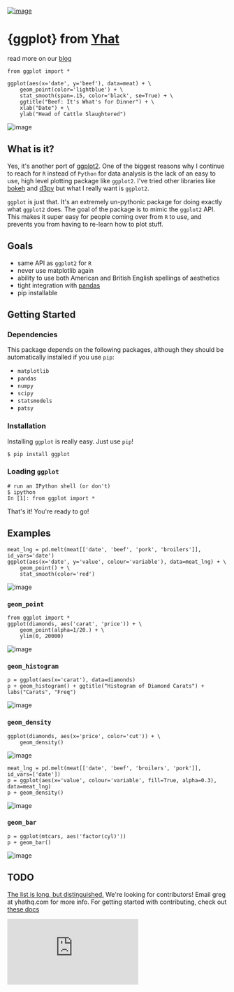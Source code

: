 [![image](https://secure.travis-ci.org/yhat/ggplot.png?branch=master)](http://travis-ci.org/yhat/ggplot)

{ggplot} from [Yhat](http://yhathq.com)
=======================================

read more on our
[blog](http://blog.yhathq.com/posts/ggplot-for-python.html)

    from ggplot import *

    ggplot(aes(x='date', y='beef'), data=meat) + \
        geom_point(color='lightblue') + \
        stat_smooth(span=.15, color='black', se=True) + \
        ggtitle("Beef: It's What's for Dinner") + \
        xlab("Date") + \
        ylab("Head of Cattle Slaughtered")

![image](https://raw.github.com/yhat/ggplot/master/ggplot/tests/baseline_images/test_readme_examples/ggplot_demo_beef.png)

What is it?
-----------

Yes, it's another port of [ggplot2](https://github.com/hadley/ggplot2).
One of the biggest reasons why I continue to reach for `R` instead of
`Python` for data analysis is the lack of an easy to use, high level
plotting package like `ggplot2`. I've tried other libraries like
[bokeh](https://github.com/continuumio/bokeh) and
[d3py](https://github.com/mikedewar/d3py) but what I really want is
`ggplot2`.

`ggplot` is just that. It's an extremely un-pythonic package for doing
exactly what `ggplot2` does. The goal of the package is to mimic the
`ggplot2` API. This makes it super easy for people coming over from `R`
to use, and prevents you from having to re-learn how to plot stuff.

Goals
-----

-   same API as `ggplot2` for `R`
-   never use matplotlib again
-   ability to use both American and British English spellings of
    aesthetics
-   tight integration with [pandas](https://github.com/pydata/pandas)
-   pip installable

Getting Started
---------------

### Dependencies

This package depends on the following packages, although they should be
automatically installed if you use `pip`:

-   `matplotlib`
-   `pandas`
-   `numpy`
-   `scipy`
-   `statsmodels`
-   `patsy`

### Installation

Installing `ggplot` is really easy. Just use `pip`!

    $ pip install ggplot

### Loading `ggplot`

    # run an IPython shell (or don't)
    $ ipython
    In [1]: from ggplot import *

That's it! You're ready to go!

Examples
--------

    meat_lng = pd.melt(meat[['date', 'beef', 'pork', 'broilers']], id_vars='date')
    ggplot(aes(x='date', y='value', colour='variable'), data=meat_lng) + \
        geom_point() + \
        stat_smooth(color='red')

![image](https://raw.github.com/yhat/ggplot/master/ggplot/tests/baseline_images/test_readme_examples/ggplot_meat.png)

### `geom_point`

    from ggplot import *
    ggplot(diamonds, aes('carat', 'price')) + \
        geom_point(alpha=1/20.) + \
        ylim(0, 20000)

![image](https://raw.github.com/yhat/ggplot/master/ggplot/tests/baseline_images/test_readme_examples/diamonds_geom_point_alpha.png)

### `geom_histogram`

    p = ggplot(aes(x='carat'), data=diamonds)
    p + geom_histogram() + ggtitle("Histogram of Diamond Carats") + labs("Carats", "Freq")

![image](https://raw.github.com/yhat/ggplot/master/ggplot/tests/baseline_images/test_readme_examples/diamonds_carat_hist.png)

### `geom_density`

    ggplot(diamonds, aes(x='price', color='cut')) + \
        geom_density()

![image](https://raw.github.com/yhat/ggplot/master/ggplot/tests/baseline_images/test_readme_examples/geom_density_example.png)

    meat_lng = pd.melt(meat[['date', 'beef', 'broilers', 'pork']], id_vars=['date'])
    p = ggplot(aes(x='value', colour='variable', fill=True, alpha=0.3), data=meat_lng)
    p + geom_density()

![image](https://raw.github.com/yhat/ggplot/master/ggplot/tests/baseline_images/test_readme_examples/density_with_fill.png)

### `geom_bar`

    p = ggplot(mtcars, aes('factor(cyl)'))
    p + geom_bar()

![image](https://raw.github.com/yhat/ggplot/master/ggplot/tests/baseline_images/test_readme_examples/mtcars_geom_bar_cyl.png)

TODO
----

[The list is long, but
distinguished.](https://github.com/yhat/ggplot/blob/master/TODO.md)
We're looking for contributors! Email greg at yhathq.com for more info.
For getting started with contributing, check out [these
docs](https://github.com/yhat/ggplot/blob/master/docs/contributing.md)

[![image](https://ga-beacon.appspot.com/UA-46996803-1/ggplot/README.md)](https://github.com/yhat/ggplot)
